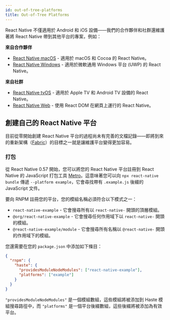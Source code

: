 ```yaml
---
id: out-of-tree-platforms
title: Out-of-Tree Platforms
---
```


React Native 不僅適用於 Android 和 iOS 設備——我們的合作夥伴和社群還維護著將 React Native 帶到其他平台的專案，例如：

**來自合作夥伴**

- [React Native macOS](https://github.com/microsoft/react-native-macos) - 適用於 macOS 和 Cocoa 的 React Native。
- [React Native Windows](https://github.com/microsoft/react-native-windows) - 適用於微軟通用 Windows 平台 (UWP) 的 React Native。

**來自社群**

- [React Native tvOS](https://github.com/react-native-tvos/react-native-tvos) - 適用於 Apple TV 和 Android TV 設備的 React Native。
- [React Native Web](https://github.com/necolas/react-native-web) - 使用 React DOM 在網頁上運行的 React Native。

## 創建自己的 React Native 平台

目前從零開始創建 React Native 平台的過程尚未有完善的文檔記錄——即將到來的重新架構（[Fabric](/blog/2018/06/14/state-of-react-native-2018)）的目標之一就是讓維護平台變得更加容易。

### 打包

從 React Native 0.57 開始，您可以將您的 React Native 平台註冊到 React Native 的 JavaScript 打包工具 [Metro](https://metrobundler.dev/)。這意味著您可以向 `npx react-native bundle` 傳遞 `--platform example`，它會尋找帶有 `.example.js` 後綴的 JavaScript 文件。

要向 RNPM 註冊您的平台，您的模組名稱必須符合以下模式之一：

- `react-native-example` - 它會搜尋所有以 `react-native-` 開頭的頂層模組。
- `@org/react-native-example` - 它會搜尋任何作用域下以 `react-native-` 開頭的模組。
- `@react-native-example/module` - 它會搜尋所有名稱以 `@react-native-` 開頭的作用域下的模組。

您還需要在您的 `package.json` 中添加如下條目：

```json
{
  "rnpm": {
    "haste": {
      "providesModuleNodeModules": ["react-native-example"],
      "platforms": ["example"]
    }
  }
}
```

`"providesModuleNodeModules"` 是一個模組數組，這些模組將被添加到 Haste 模組搜尋路徑中，而 `"platforms"` 是一個平台後綴數組，這些後綴將被添加為有效平台。
